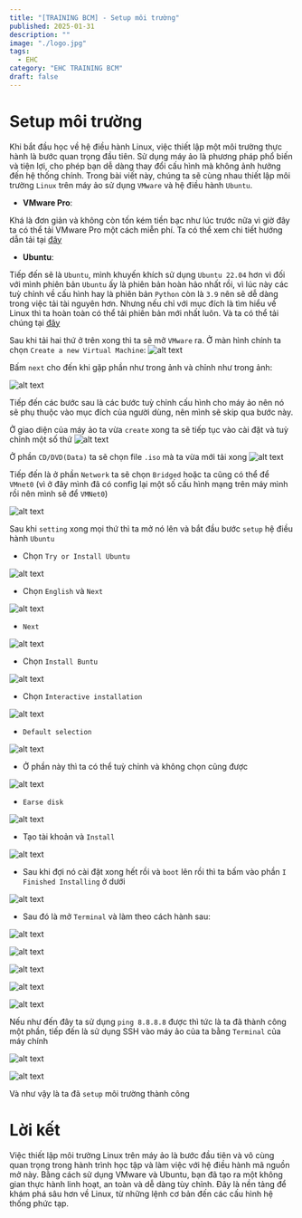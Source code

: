 ```yaml
---
title: "[TRAINING BCM] - Setup môi trường"
published: 2025-01-31
description: ""
image: "./logo.jpg"
tags:
  - EHC
category: "EHC TRAINING BCM"
draft: false
---
```


# Setup môi trường
Khi bắt đầu học về hệ điều hành Linux, việc thiết lập một môi trường thực hành là bước quan trọng đầu tiên. Sử dụng máy ảo là phương pháp phổ biến và tiện lợi, cho phép bạn dễ dàng thay đổi cấu hình mà không ảnh hưởng đến hệ thống chính. Trong bài viết này, chúng ta sẽ cùng nhau thiết lập môi trường `Linux` trên máy ảo sử dụng `VMware` và hệ điều hành `Ubuntu`.

- **VMware Pro**:

Khá là đơn giản và không còn tốn kém tiền bạc như lúc trước nữa vì giờ đây ta có thể tải VMware Pro một cách miễn phí. Ta có thể xem chi tiết hướng dẫn tải tại [đây](https://blogs.vmware.com/workstation/2024/05/vmware-workstation-pro-now-available-free-for-personal-use.html)

- **Ubuntu**:

Tiếp đến sẽ là `Ubuntu`, mình khuyến khích sử dụng `Ubuntu 22.04` hơn vì đối với mình phiên bản `Ubuntu` ấy là phiên bản hoàn hảo nhất rồi, vì lúc này các tuỳ chỉnh về cấu hình hay là phiên bản `Python` còn là `3.9` nên sẽ dễ dàng trong việc tải tài nguyên hơn. Nhưng nếu chỉ với mục đích là tìm hiểu về Linux thì ta hoàn toàn có thể tải phiên bản mới nhất luôn. Và ta có thể tải chúng tại [đây](https://ubuntu.com/download/desktop)

Sau khi tải hai thứ ở trên xong thì ta sẽ mở `VMware` ra. Ở màn hình chính ta chọn `Create a new Virtual Machine`:
![alt text](image.png)

Bấm `next` cho đến khi gặp phần như trong ảnh và chỉnh như trong ảnh:

![alt text](image-1.png)

Tiếp đến các bước sau là các bước tuỳ chỉnh cấu hình cho máy ảo nên nó sẽ phụ thuộc vào mục đích của người dùng, nên mình sẽ skip qua bước này.

Ở giao diện của máy ảo ta vừa `create` xong ta sẽ tiếp tục vào cài đặt và tuỳ chỉnh một số thứ
![alt text](image-2.png)

Ở phần `CD/DVD(Data)` ta sẽ chọn file `.iso` mà ta vừa mới tải xong
![alt text](image-3.png)

Tiếp đến là ở phần `Network` ta sẽ chọn `Bridged` hoặc ta cũng có thể để `VMnet0` (vì ở đây mình đã có config lại một số cấu hình mạng trên máy mình rồi nên mình sẽ để `VMNet0`)

![alt text](image-4.png)

Sau khi `setting` xong mọi thứ thì ta mở nó lên và bắt đầu bước `setup` hệ điều hành `Ubuntu`

- Chọn `Try or Install Ubuntu`

![alt text](image-5.png)

- Chọn `English` và `Next`

![alt text](image-6.png)

- `Next`

![alt text](image-7.png)

- Chọn `Install Buntu`

![alt text](image-8.png)

- Chọn `Interactive installation`

![alt text](image-9.png)

- `Default selection`

![alt text](image-10.png)

- Ở phần này thì ta có thể tuỳ chỉnh và không chọn cũng được

![alt text](image-11.png)

- `Earse disk`

![alt text](image-12.png)

- Tạo tài khoản và `Install`

![alt text](image-13.png)

- Sau khi đợi nó cài đặt xong hết rồi và `boot` lên rồi thì ta bấm vào phần `I Finished Installing` ở dưới

![alt text](image-14.png)

- Sau đó là mở `Terminal` và làm theo cách hành sau:

![alt text](image-15.png)

![alt text](image-16.png)

![alt text](image-17.png)

![alt text](image-18.png)

![alt text](image-19.png)

Nếu như đến đây ta sử dụng `ping 8.8.8.8` được thì tức là ta đã thành công một phần, tiếp đến là sử dụng SSH vào máy ảo của ta bằng `Terminal` của máy chính

![alt text](image-20.png)

![alt text](image-21.png)

Và như vậy là ta đã `setup` môi trường thành công

# Lời kết

Việc thiết lập môi trường Linux trên máy ảo là bước đầu tiên và vô cùng quan trọng trong hành trình học tập và làm việc với hệ điều hành mã nguồn mở này. Bằng cách sử dụng VMware và Ubuntu, bạn đã tạo ra một không gian thực hành linh hoạt, an toàn và dễ dàng tùy chỉnh. Đây là nền tảng để khám phá sâu hơn về Linux, từ những lệnh cơ bản đến các cấu hình hệ thống phức tạp.
